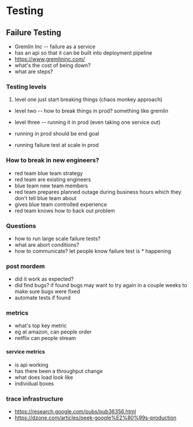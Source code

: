 # Testing

## Failure Testing
* Gremlin Inc -- failure as a service
* has an api so that it can be built into deployment pipeline
* https://www.gremlininc.com/
* what's the cost of being down?
* what are steps?

### Testing levels
1. level one just start breaking things (chaos monkey approach)
* level two -- how to break things in prod? something like gremlin
* level three -- running it in prod (even taking one service out)

* running in prod should be end goal
* running failure test at scale in prod

### How to break in new engineers?
* red team blue team strategy
* red team are existing engineers
* blue team new team members
* red team prepares planned outage during business hours which they don't tell blue team about
* gives blue team controlled experience
* red team knows how to back out problem

### Questions
* how to run large scale failure tests?
* what are abort conditions?
* how to communicate? let people know failure test is * happening

### post mordem
* did it work as expected?
* did find bugs? if found bugs may want to try again in a couple weeks to make sure bugs were fixed
* automate tests if found

### metrics
* what's top key metric
* eg at amazon, can people order
* netflix can people stream

#### service metrics
* is api working
* has there been a throughput change
* what does load look like
* individual boxes

### trace infrastructure
* https://research.google.com/pubs/pub36356.html
* https://dzone.com/articles/peek-google%E2%80%99s-production